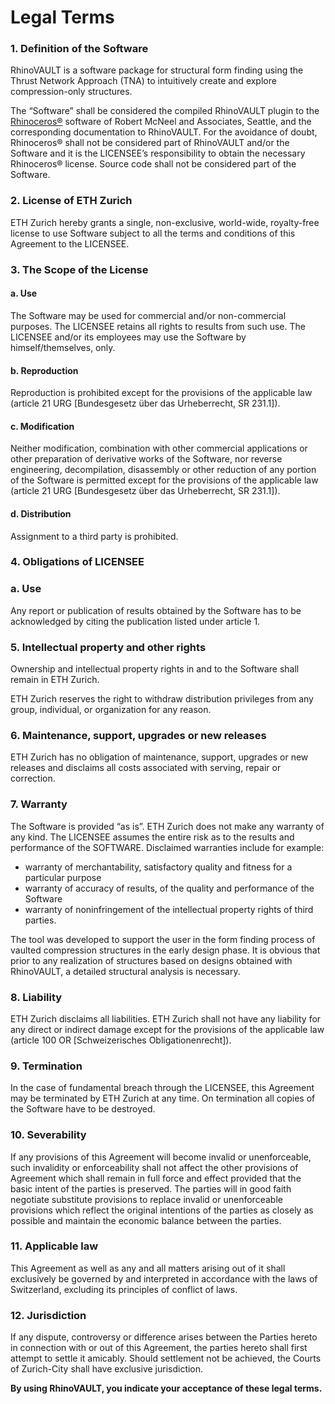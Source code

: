 # Legal Terms

### 1. Definition of the Software

RhinoVAULT is a software package for structural form finding using the Thrust Network Approach (TNA) to intuitively create and explore compression-only structures.&#x20;

The “Software” shall be considered the compiled RhinoVAULT plugin to the [Rhinoceros®](https://www.rhino3d.com/) software of Robert McNeel and Associates, Seattle, and the corresponding documentation to RhinoVAULT. For the avoidance of doubt, Rhinoceros® shall not be considered part of RhinoVAULT and/or the Software and it is the LICENSEE’s responsibility to obtain the necessary Rhinoceros® license. Source code shall not be considered part of the Software.

### 2. License of ETH Zurich

ETH Zurich hereby grants a single, non-exclusive, world-wide, royalty-free license to use Software subject to all the terms and conditions of this Agreement to the LICENSEE.

### 3. The Scope of the License

#### a. Use

The Software may be used for commercial and/or non-commercial purposes.  The LICENSEE retains all rights to results from such use. The LICENSEE and/or its employees may use the Software by himself/themselves, only.

#### b. Reproduction

Reproduction is prohibited except for the provisions of the applicable law (article 21 URG \[Bundesgesetz über das Urheberrecht, SR 231.1]).

#### c. Modification

Neither modification, combination with other commercial applications or other preparation of derivative works of the Software, nor reverse engineering, decompilation, disassembly or other reduction of any portion of the Software is permitted except for the provisions of the applicable law (article 21 URG \[Bundesgesetz über das Urheberrecht, SR 231.1]).

#### d. Distribution

Assignment to a third party is prohibited.

### 4. Obligations of LICENSEE

### a. Use

Any report or publication of results obtained by the Software has to be acknowledged by citing the publication listed under article 1.

### 5. Intellectual property and other rights

Ownership and intellectual property rights in and to the Software shall remain in ETH Zurich.

ETH Zurich reserves the right to withdraw distribution privileges from any group, individual, or organization for any reason.

### 6. Maintenance, support, upgrades or new releases

ETH Zurich has no obligation of maintenance, support, upgrades or new releases and disclaims all costs associated with serving, repair or correction.

### 7. Warranty

The Software is provided “as is”. ETH Zurich does not make any warranty of any kind. The LICENSEE assumes the entire risk as to the results and performance of the SOFTWARE. Disclaimed warranties include for example:

* warranty of merchantability, satisfactory quality and fitness for a particular purpose
* warranty of accuracy of results, of the quality and performance of the Software
* warranty of noninfringement of the intellectual property rights of third parties.

The tool was developed to support the user in the form finding process of vaulted compression structures in the early design phase. It is obvious that prior to any realization of structures based on designs obtained with RhinoVAULT, a detailed structural analysis is necessary.

### 8. Liability

ETH Zurich disclaims all liabilities. ETH Zurich shall not have any liability for any direct or indirect damage except for the provisions of the applicable law (article 100 OR \[Schweizerisches Obligationenrecht]).

### 9. Termination

In the case of fundamental breach through the LICENSEE, this Agreement may be terminated by ETH Zurich at any time. On termination all copies of the Software have to be destroyed.

### 10. Severability

If any provisions of this Agreement will become invalid or unenforceable, such invalidity or enforceability shall not affect the other provisions of Agreement which shall remain in full force and effect provided that the basic intent of the parties is preserved. The parties will in good faith negotiate substitute provisions to replace invalid or unenforceable provisions which reflect the original intentions of the parties as closely as possible and maintain the economic balance between the parties.

### 11. Applicable law

This Agreement as well as any and all matters arising out of it shall exclusively be governed by and interpreted in accordance with the laws of Switzerland, excluding its principles of conflict of laws.

### 12. Jurisdiction

If any dispute, controversy or difference arises between the Parties hereto in connection with or out of this Agreement, the parties hereto shall first attempt to settle it amicably. Should settlement not be achieved, the Courts of Zurich-City shall have exclusive jurisdiction.

**By using RhinoVAULT, you indicate your acceptance of these legal terms.**
